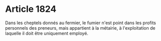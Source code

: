 # Article 1824

Dans les cheptels donnés au fermier, le fumier n'est point dans les profits personnels des preneurs, mais appartient à la métairie, à l'exploitation de laquelle il doit être uniquement employé.
